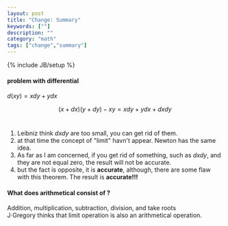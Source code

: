 ```yaml
---
layout: post
title: "Change: Summary"
keywords: [""]
description: ""
category: "math"
tags: ["change","summary"]
---
```

{% include JB/setup %}

#### problem with differential
$d(xy)=xdy+ydx$

$$
(x+dx)(y+dy)-xy=xdy+ydx+dxdy
$$ <br />
1. Leibniz think $dxdy$ are too small, you can get rid of them. 
2. at that time the concept of "limit" havn't appear. Newton has the same idea.
3. As far as I am concerned, if you get rid of something, such as $dxdy$, and
   they are not equal zero, the result will not be accurate.
4. but the fact is opposite, it is **accurate**, although, there are some flaw
   with this theorem. The result is **accurate!!!**


#### What does arithmetical consist of ?
Addition, multiplication, subtraction, division, and take roots <br />
J$\cdot$Gregory thinks that limit operation is also an arithmetical operation.




